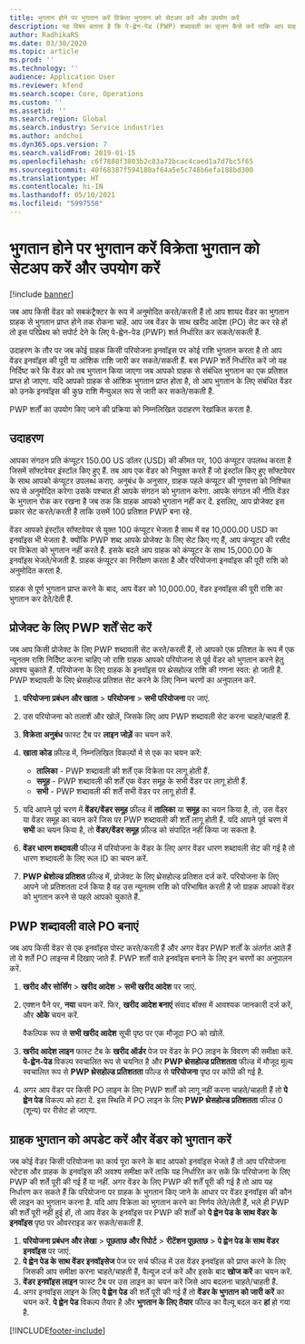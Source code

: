 ```yaml
---
title: भुगतान होने पर भुगतान करें विक्रेता भुगतान को सेटअप करें और उपयोग करें
description: यह विषय बताता है कि पे-ह्वेन-पेड (PWP) शब्दावली का सृजन कैसे करें ताकि आप ग्राहक से भुगतान प्राप्त होने के आधार पर वेंडर को आंशिक भुगतान कर सकें.
author: RadhikaRS
ms.date: 03/30/2020
ms.topic: article
ms.prod: ''
ms.technology: ''
audience: Application User
ms.reviewer: kfend
ms.search.scope: Core, Operations
ms.custom: ''
ms.assetid: ''
ms.search.region: Global
ms.search.industry: Service industries
ms.author: andchoi
ms.dyn365.ops.version: 7
ms.search.validFrom: 2019-01-15
ms.openlocfilehash: c6f7888f3803b2c83a72bcac4caed1a7d7bc5f65
ms.sourcegitcommit: 40f68387f594180af64a5e5c748b6efa188bd300
ms.translationtype: HT
ms.contentlocale: hi-IN
ms.lasthandoff: 05/10/2021
ms.locfileid: "5997558"
---
```

# <a name="set-up-and-use-pay-when-paid-vendor-payments"></a>भुगतान होने पर भुगतान करें विक्रेता भुगतान को सेटअप करें और उपयोग करें

[!include [banner](../includes/banner.md)]

जब आप किसी वेंडर को सबकंट्रैक्टर के रूप में अनुमोदित करते/करती हैं तो आप शायद वेंडर का भुगतान ग्राहक से भुगतान प्राप्त होने तक रोकना चाहें. आप जब वेंडर के साथ खरीद आदेश (PO) सेट कर रहे हों तो इस परिप्रेक्ष्य को सपोर्ट देने के लिए पे-ह्वेन-पेड (PWP) शर्त निर्धारित कर सकते/सकती हैं.

उदाहरण के तौर पर जब कोई ग्राहक किसी परियोजना इनवॉइस पर कोई राशि भुगतान करता है तो आप वेंडर इनवॉइस की पूरी या आंशिक राशि जारी कर सकते/सकती हैं. बस PWP शर्ते निर्धारित करें जो यह निर्दिष्ट करे कि वेंडर को तब भुगतान किया जाएगा जब आपको ग्राहक से संबंधित भुगतान का एक प्रतिशत प्राप्त हो जाएगा. यदि आपको ग्राहक से आंशिक भुगतान प्राप्त होता है, तो आप भुगतान के लिए संबंधित वेंडर को उनके इनवॉइस की कुछ राशि मैन्युअल रूप से जारी कर सकते/सकती हैं.

PWP शर्तों का उपयोग किए जाने की प्रक्रिया को निम्नलिखित उदाहरण रेखांकित करता है.

## <a name="example"></a>उदाहरण

आपका संगठन प्रति कंप्यूटर 150.00 US डॉलर (USD) की कीमत पर, 100 कंप्यूटर उपलब्ध करता है जिसमें सॉफ्टवेयर इंस्टॉल किए हुए हैं. तब आप एक वेंडर को नियुक्त करते हैं जो इंस्टॉल किए हुए सॉफ्टवेयर के साथ आपको कंप्यूटर उपलब्ध कराए. अनुबंध के अनुसार, ग्राहक पहले कंप्यूटर की गुणवत्ता को निश्चित रूप से अनुमोदित करेगा उसके पश्चात ही आपके संगठन को भुगतान करेगा. आपके संगठन की नीति वेंडर के भुगतान रोक कर रखना है जब तक कि ग्राहक आपको भुगतान नहीं कर दें. इसलिए, आप प्रोजेक्ट इस प्रकार सेट करते/करती हैं ताकि उसमें 100 प्रतिशत PWP बना रहे.

वेंडर आपको इंस्टॉल सॉफ्टवेयर से युक्त 100 कंप्यूटर भेजता है साथ में वह 10,000.00 USD का इनवॉइस भी भेजता है. क्योंकि PWP शब्द आपके प्रोजेक्ट के लिए सेट किए गए हैं, आप कंप्यूटर की रसीद पर विक्रेता को भुगतान नहीं करते हैं. इसके बदले आप ग्राहक को कंप्यूटर के साथ 15,000.00 के इनवॉइस भेजते/भेजती हैं. ग्राहक कंप्यूटर का निरीक्षण करता है और परियोजना इनवॉइस की पूरी राशि को अनुमोदित करता है.

ग्राहक से पूर्ण भुगतान प्राप्त करने के बाद, आप वेंडर को 10,000.00, वेंडर इनवॉइस की पूरी राशि का भुगतान कर देते/देती हैं.

## <a name="set-up-pwp-terms-for-a-project"></a>प्रोजेक्ट के लिए PWP शर्तें सेट करें

जब आप किसी प्रोजेक्ट के लिए PWP शब्दावली सेट करते/करती हैं, तो आपको एक प्रतिशत के रूप में एक न्यूनतम राशि निर्दिष्ट करना चाहिए जो राशि ग्राहक आपको परियोजना से पूर्व वेंडर को भुगतान करने हेतु अवश्य चुकाते हैं. परियोजना के लिए ग्राहक के इनवॉइस पर थ्रेसहोल्ड राशि की गणना स्वत: हो जाती है. PWP शब्दावली के लिए थ्रेसहोल्ड प्रतिशत सेट करने के लिए निम्न चरणों का अनुपालन करें.

1. **परियोजना प्रबंधन और खाता** \> **परियोजना** \> **सभी परियोजना** पर जाएं.
2. उस परियोजना को तलाशें और खोलें, जिसके लिए आप PWP शब्दावली सेट करना चाहते/चाहती हैं.
3. **विक्रेता अनुबंध** फास्ट टैब पर **लाइन जोड़ें** का चयन करें.
3. **खाता कोड** फ़ील्ड में, निम्नलिखित विकल्पों में से एक का चयन करें:

    - **तालिका** - PWP शब्दावली की शर्तें एक विक्रेता पर लागू होती हैं.
    - **समूह** - PWP शब्दावली की शर्तें एक वेंडर समूह के सभी वेंडर पर लागू होती हैं.
    - **सभी** - PWP शब्दावली की शर्तें सभी वेंडर पर लागू होती हैं.

4. यदि आपने पूर्व चरण में **वेंडर/वेंडर समूह** फ़ील्ड में **तालिका** या **समूह** का चयन किया है, तो, उस वेंडर या वेंडर समूह का चयन करें जिस पर PWP शब्दावली की शर्तें लागू होती हैं. यदि आपने पूर्व चरण में **सभी** का चयन किया है, तो **वेंडर/वेंडर समूह** फ़ील्ड को संपादित नहीं किया जा सकता है.
5. **वेंडर धारण शब्दावली** फील्ड में परियोजना के वेंडर के लिए अगर वेंडर धारण शब्दावली सेट की गई है तो धारण शब्दावली के लिए रूल ID का चयन करें.
6. **PWP थ्रेशोल्ड प्रतिशत** फ़ील्ड में, प्रोजेक्ट के लिए थ्रेसहोल्ड प्रतिशत दर्ज करें. परियोजना के लिए आपने जो प्रतिशतता दर्ज किया है वह उस न्यूनतम राशि को परिभाषित करती है जो ग्राहक आपको वेंडर को भुगतान करने से पहले आपको चुकाते हैं.

## <a name="create-a-po-that-has-pwp-terms"></a>PWP शब्दावली वाले PO बनाएं

जब आप किसी वेंडर से एक इनवॉइस पोस्ट करते/करती हैं और अगर वेंडर PWP शर्तों के अंतर्गत आते हैं तो ये शर्ते PO लाइन्स में दिखाए जाते हैं. PWP शर्तो वाले इनवॉइस बनाने के लिए इन चरणों का अनुपालन करें.

1. **खरीद और सोर्सिंग** \> **खरीद आदेश** \> **सभी खरीद आदेश** पर जाएं.
2. एक्शन पैने पर, **नया** चयन करें. फिर, **खरीद आदेश बनाएं** संवाद बॉक्स में आवश्यक जानकारी दर्ज करें, और **ओके** चयन करें.

    वैकल्पिक रूप से **सभी खरीद आदेश** सूची पृष्ठ पर एक मौजूदा PO को खोलें.

4. **खरीद आदेश लाइन** फास्ट टैब के **खरीद ऑर्डर** पेज पर वेंडर के PO लाइन के विवरण की समीक्षा करें. **पे-ह्वेन-पेड** विकल्प स्वचालित रूप से चयनित है और **PWP थ्रेसहोल्ड प्रतिशतता** फील्ड में मौजूद मूल्य स्वचालित रूप से **PWP थ्रेसहोल्ड प्रतिशतता** फील्ड से **परियोजना** पृष्ठ पर कॉपी की गई है.
6. अगर आप वेंडर पर किसी PO लाइन के लिए PWP शर्तों को लागू नहीं करना चाहते/चाहती हैं तो **पे ह्वेन पेड** विकल्प को हटा दें. इस स्थिति में PO लाइन के लिए **PWP थ्रेसहोल्ड प्रतिशतता** फील्ड 0 (शून्य) पर रीसेट हो जाएगा.

## <a name="update-a-customer-payment-and-pay-the-vendor"></a>ग्राहक भुगतान को अपडेट करें और वेंडर को भुगतान करें

जब कोई वेंडर किसी परियोजना का कार्य पूरा करने के बाद आपको इनवॉइस भेजते हैं तो आप परियोजना स्टेटस और ग्राहक के इनवॉइस की अवश्य समीक्षा करें ताकि यह निर्धारित कर सकें कि परियोजना के लिए PWP की शर्ते पूरी की गई हैं या नहीं. अगर वेंडर के लिए PWP की शर्तें पूरी की गई है तो आप यह निर्धारण कर सकते हैं कि परियोजना पर ग्राहक के भुगतान किए जाने के आधार पर वेंडर इनवॉइस की कौन सी लाइन का भुगतान करना है. यदि आप विक्रेता का भुगतान करने का निर्णय लेते/लेती हैं, भले ही PWP की शर्तें पूरी नहीं हुई हों, तो आप वेंडर के इनवॉइस पर PWP की शर्तों को **पे ह्वेन पेड के साथ वेंडर के इनवॉइस** पृष्ठ पर ओवरराइड कर सकते/सकती हैं.

1. **परियोजना प्रबंधन और लेखा** \> **पूछताछ और रिपोर्ट** \> **रीटेंशन पूछताछ** \> **पे ह्वेन पेड के साथ वेंडर इनवॉइस** पर जाएं.
2. **पे ह्वेन पेड के साथ वेंडर इनवॉइसेज** पेज पर सर्च फील्ड में उस वेंडर इनवॉइस को प्राप्त करने के लिए जिसकी आप समीक्षा करना चाहते/चाहती हैं, वैल्यूज दर्ज करें और इसके बाद **खोज करें** का चयन करें.
3. **वेंडर इनवॉइस लाइन** फास्ट टैब पर उस लाइन का चयन करें जिसे आप बदलना चाहते/चाहती हैं.
4. अगर इनवॉइस लाइन के लिए **पे ह्वेन पेड** की शर्तें पूरी की गई हैं तो **वेंडर के भुगतान को जारी करें** का चयन करें. **पे ह्वेन पेड** विकल्प तैयार है और **भुगतान के लिए तैयार** फील्ड का वैल्यू बदल कर **हां** हो गया है.


[!INCLUDE[footer-include](../includes/footer-banner.md)]